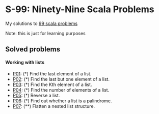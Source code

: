 # S-99: Ninety-Nine Scala Problems

My solutions to [99 scala problems](http://aperiodic.net/phil/scala/s-99)

Note: this is just for learning purposes

## Solved problems

#### Working with lists
- [P01](src/P01.scala): (*) Find the last element of a list. 
- [P02](src/P02.scala): (*) Find the last but one element of a list.
- [P03](src/P03.scala): (*) Find the Kth element of a list.
- [P04](src/P04.scala): (*) Find the number of elements of a list.
- [P05](src/P05.scala): (*) Reverse a list.
- [P06](src/P06.scala): (*) Find out whether a list is a palindrome.
- [P07](src/P07.scala): (**) Flatten a nested list structure.